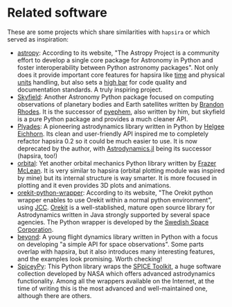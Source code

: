 # Related software

These are some projects which share similarities with `hapsira` or which served as inspiration:

- [astropy](http://www.astropy.org/): According to its website, \"The
  Astropy Project is a community effort to develop a single core
  package for Astronomy in Python and foster interoperability between
  Python astronomy packages\". Not only does it provide important core
  features for hapsira like [time](https://docs.astropy.org/en/stable/time/) and physical [units](https://docs.astropy.org/en/stable/units/) handling, but
  also sets a [high bar](https://docs.astropy.org/en/stable/index.html) for code quality and documentation standards. A
  truly inspiring project.
- [Skyfield](https://rhodesmill.org/skyfield/): Another Astronomy
  Python package focused on computing observations of planetary bodies
  and Earth satellites written by [Brandon Rhodes](https://rhodesmill.org/brandon/). It is the successor
  of [pyephem](https://rhodesmill.org/pyephem/), also written by him, but skyfield is a pure Python
  package and provides a much cleaner API.
- [Plyades](https://plyades.readthedocs.io/): A pioneering
  astrodynamics library written in Python by [Helgee Eichhorn](https://helgeeichhorn.de/). Its
  clean and user-friendly API inspired me to completely refactor
  hapsira 0.2 so it could be much easier to use. It is now deprecated by the author, with [Astrodynamics.jl](https://juliaastrodynamics.github.io/) being its successor (hapsira, too!)
- [orbital](https://pythonhosted.org/OrbitalPy/): Yet another orbital
  mechanics Python library written by [Frazer McLean](https://www.frazermclean.co.uk/). It is very
  similar to hapsira (orbital plotting module was inspired by mine)
  but its internal structure is way smarter. It is more focused in
  plotting and it even provides 3D plots and animations.
- [orekit-python-wrapper](https://www.orekit.org/forge/projects/orekit-python-wrapper/wiki):
  According to its website, \"The Orekit python wrapper enables to use
  Orekit within a normal python environment\", using [JCC](https://lucene.apache.org/pylucene/jcc/index.html). [Orekit](https://www.orekit.org/) is a
  well-stablished, mature open source library for Astrodynamics
  written in Java strongly supported by several space agencies. The
  Python wrapper is developed by the [Swedish Space Corporation](https://sscspace.com/).
- [beyond](https://github.com/galactics/beyond/): A young flight
  dynamics library written in Python with a focus on developing \"a
  simple API for space observations\". Some parts overlap with
  hapsira, but it also introduces many interesting features, and the
  examples look promising. Worth checking!
- [SpiceyPy](https://github.com/andrewannex/SpiceyPy): This Python
  library wraps the [SPICE Toolkit](https://naif.jpl.nasa.gov/naif/toolkit.html), a huge software collection
  developed by NASA which offers advanced astrodynamics functionality.
  Among all the wrappers available on the Internet, at the time of
  writing this is the most advanced and well-maintained one, although
  there are others.